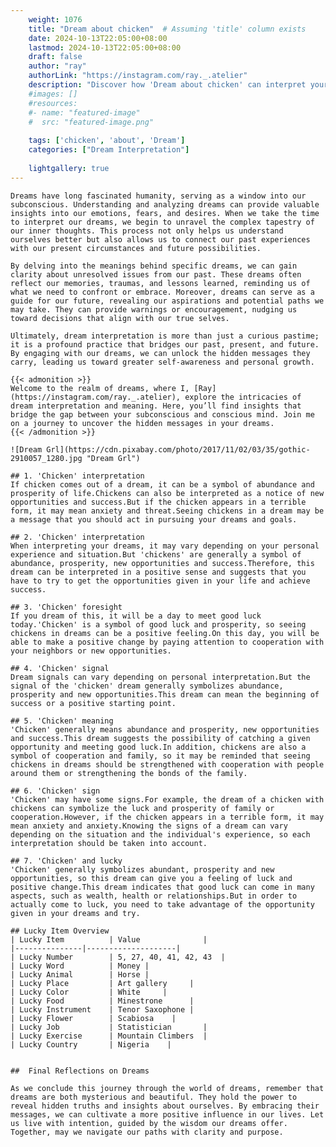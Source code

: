 ```yaml
---
    weight: 1076
    title: "Dream about chicken"  # Assuming 'title' column exists
    date: 2024-10-13T22:05:00+08:00
    lastmod: 2024-10-13T22:05:00+08:00
    draft: false
    author: "ray"
    authorLink: "https://instagram.com/ray._.atelier"
    description: "Discover how 'Dream about chicken' can interpret your future and uncover its significant meanings in your life."
    #images: []
    #resources:
    #- name: "featured-image"
    #  src: "featured-image.png"
    
    tags: ['chicken', 'about', 'Dream']
    categories: ["Dream Interpretation"]
    
    lightgallery: true
---
```

    
    Dreams have long fascinated humanity, serving as a window into our subconscious. Understanding and analyzing dreams can provide valuable insights into our emotions, fears, and desires. When we take the time to interpret our dreams, we begin to unravel the complex tapestry of our inner thoughts. This process not only helps us understand ourselves better but also allows us to connect our past experiences with our present circumstances and future possibilities.
    
    By delving into the meanings behind specific dreams, we can gain clarity about unresolved issues from our past. These dreams often reflect our memories, traumas, and lessons learned, reminding us of what we need to confront or embrace. Moreover, dreams can serve as a guide for our future, revealing our aspirations and potential paths we may take. They can provide warnings or encouragement, nudging us toward decisions that align with our true selves.
    
    Ultimately, dream interpretation is more than just a curious pastime; it is a profound practice that bridges our past, present, and future. By engaging with our dreams, we can unlock the hidden messages they carry, leading us toward greater self-awareness and personal growth.
    
    {{< admonition >}}
    Welcome to the realm of dreams, where I, [Ray](https://instagram.com/ray._.atelier), explore the intricacies of dream interpretation and meaning. Here, you’ll find insights that bridge the gap between your subconscious and conscious mind. Join me on a journey to uncover the hidden messages in your dreams.
    {{< /admonition >}}
    
    ![Dream Grl](https://cdn.pixabay.com/photo/2017/11/02/03/35/gothic-2910057_1280.jpg "Dream Grl")
    
    ## 1. 'Chicken' interpretation
    If chicken comes out of a dream, it can be a symbol of abundance and prosperity of life.Chickens can also be interpreted as a notice of new opportunities and success.But if the chicken appears in a terrible form, it may mean anxiety and threat.Seeing chickens in a dream may be a message that you should act in pursuing your dreams and goals.
    
    ## 2. 'Chicken' interpretation
    When interpreting your dreams, it may vary depending on your personal experience and situation.But 'chickens' are generally a symbol of abundance, prosperity, new opportunities and success.Therefore, this dream can be interpreted in a positive sense and suggests that you have to try to get the opportunities given in your life and achieve success.
    
    ## 3. 'Chicken' foresight
    If you dream of this, it will be a day to meet good luck today.'Chicken' is a symbol of good luck and prosperity, so seeing chickens in dreams can be a positive feeling.On this day, you will be able to make a positive change by paying attention to cooperation with your neighbors or new opportunities.
    
    ## 4. 'Chicken' signal
    Dream signals can vary depending on personal interpretation.But the signal of the 'chicken' dream generally symbolizes abundance, prosperity and new opportunities.This dream can mean the beginning of success or a positive starting point.
    
    ## 5. 'Chicken' meaning
    'Chicken' generally means abundance and prosperity, new opportunities and success.This dream suggests the possibility of catching a given opportunity and meeting good luck.In addition, chickens are also a symbol of cooperation and family, so it may be reminded that seeing chickens in dreams should be strengthened with cooperation with people around them or strengthening the bonds of the family.
    
    ## 6. 'Chicken' sign
    'Chicken' may have some signs.For example, the dream of a chicken with chickens can symbolize the luck and prosperity of family or cooperation.However, if the chicken appears in a terrible form, it may mean anxiety and anxiety.Knowing the signs of a dream can vary depending on the situation and the individual's experience, so each interpretation should be taken into account.
    
    ## 7. 'Chicken' and lucky
    'Chicken' generally symbolizes abundant, prosperity and new opportunities, so this dream can give you a feeling of luck and positive change.This dream indicates that good luck can come in many aspects, such as wealth, health or relationships.But in order to actually come to luck, you need to take advantage of the opportunity given in your dreams and try.
    
    ## Lucky Item Overview
    | Lucky Item          | Value              |
    |---------------|--------------------|
    | Lucky Number        | 5, 27, 40, 41, 42, 43  |
    | Lucky Word          | Money |
    | Lucky Animal        | Horse |
    | Lucky Place         | Art gallery     |
    | Lucky Color         | White     |
    | Lucky Food          | Minestrone      |
    | Lucky Instrument    | Tenor Saxophone |
    | Lucky Flower        | Scabiosa    |
    | Lucky Job           | Statistician       |
    | Lucky Exercise      | Mountain Climbers  |
    | Lucky Country       | Nigeria    |
    
    
    ##  Final Reflections on Dreams
    
    As we conclude this journey through the world of dreams, remember that dreams are both mysterious and beautiful. They hold the power to reveal hidden truths and insights about ourselves. By embracing their messages, we can cultivate a more positive influence in our lives. Let us live with intention, guided by the wisdom our dreams offer. Together, may we navigate our paths with clarity and purpose.
    